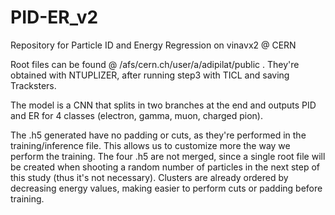 # PID-ER_v2
Repository for Particle ID and Energy Regression on vinavx2 @ CERN


Root files can be found @ /afs/cern.ch/user/a/adipilat/public . They're obtained with NTUPLIZER, after running step3 with TICL and saving Tracksters.

The model is a CNN that splits in two branches at the end and outputs PID and ER for 4 classes (electron, gamma, muon, charged pion).

The .h5 generated have no padding or cuts, as they're performed in the training/inference file. This allows us to customize more the way we perform the training. The four .h5 are not merged, since a single root file will be created when shooting a random number of particles in the next step of this study (thus it's not necessary). Clusters are already ordered by decreasing energy values, making easier to perform cuts or padding before training.

